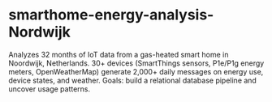 # smarthome-energy-analysis-Nordwijk
Analyzes 32 months of IoT data from a gas-heated smart home in Noordwijk, Netherlands. 30+ devices (SmartThings sensors, P1e/P1g energy meters, OpenWeatherMap) generate 2,000+ daily messages on energy use, device states, and weather. Goals: build a relational database pipeline and uncover usage patterns.
